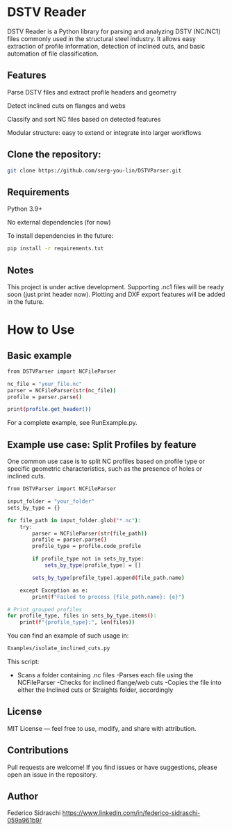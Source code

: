 # DSTV Reader
DSTV Reader is a Python library for parsing and analyzing DSTV (NC/NC1) files commonly used in the structural steel industry.
It allows easy extraction of profile information, detection of inclined cuts, and basic automation of file classification.

## Features
Parse DSTV files and extract profile headers and geometry

Detect inclined cuts on flanges and webs

Classify and sort NC files based on detected features

Modular structure: easy to extend or integrate into larger workflows

## Clone the repository:

```bash
git clone https://github.com/serg-you-lin/DSTVParser.git
```

## Requirements
Python 3.9+

No external dependencies (for now)

To install dependencies in the future:

```bash
pip install -r requirements.txt
```
## Notes
This project is under active development.
Supporting .nc1 files will be ready soon (just print header now).
Plotting and DXF export features will be added in the future.

# How to Use
## Basic example
```bash
from DSTVParser import NCFileParser

nc_file = "your_file.nc"
parser = NCFileParser(str(nc_file))
profile = parser.parse()

print(profile.get_header())
```
For a complete example, see RunExample.py.

## Example use case: Split Profiles by feature
One common use case is to split NC profiles based on profile type or specific geometric characteristics, such as the presence of holes or inclined cuts.

```bash
from DSTVParser import NCFileParser

input_folder = "your_folder"
sets_by_type = {}

for file_path in input_folder.glob("*.nc"):
    try:
        parser = NCFileParser(str(file_path))
        profile = parser.parse()
        profile_type = profile.code_profile

        if profile_type not in sets_by_type:
            sets_by_type[profile_type] = []

        sets_by_type[profile_type].append(file_path.name)

    except Exception as e:
        print(f"Failed to process {file_path.name}: {e}")

# Print grouped profiles
for profile_type, files in sets_by_type.items():
    print(f"{profile_type}:", len(files))
```

You can find an example of such usage in:
```bash
Examples/isolate_inclined_cuts.py
```
This script:
- Scans a folder containing .nc files
-Parses each file using the NCFileParser
-Checks for inclined flange/web cuts
-Copies the file into either the Inclined cuts or Straights folder, accordingly

## License
MIT License — feel free to use, modify, and share with attribution.

## Contributions
Pull requests are welcome! If you find issues or have suggestions, please open an issue in the repository.

## Author
Federico Sidraschi https://www.linkedin.com/in/federico-sidraschi-059a961b9/
